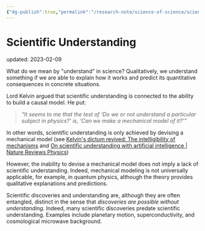 ```yaml
---
{"dg-publish":true,"permalink":"/research-note/science-of-science/scientific-understanding/","dgPassFrontmatter":true}
---
```



# Scientific Understanding
updated: 2023-02-09

What do we mean by "understand" in science? Qualitatively, we understand something if we are able to explain how it works and predict its quantitative consequences in concrete situations. 

Lord Kelvin argued that scientific understanding is connected to the ability to build a causal model. He put: 

> *“It seems to me that the test of ‘Do we or not understand a particular subject in physics?’ is, ‘Can we make a mechanical model of it?’"*

In other words, scientific understanding is only achieved by devising a mechanical model (see [Kelvin's dictum revived: The intelligibility of mechanisms](https://scholarworks.iu.edu/dspace/bitstream/handle/2022/26206/Kelvin.pdf?sequence=1&isAllowed=y) and [On scientific understanding with artificial intelligence | Nature Reviews Physics](https://www.nature.com/articles/s42254-022-00518-3))

However, the inability to devise a mechanical model does not imply a lack of scientific understanding. Indeed, mechanical modeling is not universally applicable, for example, in quantum physics, although the theory provides qualitative explanations and predictions. 

Scientific discoveries and understanding are, although they are often entangled, distinct in the sense that *discoveries are possible without understanding*. Indeed, many scientific discoveries predate scientific understanding. Examples include planetary motion, superconductivity, and cosmological microwave background. 


